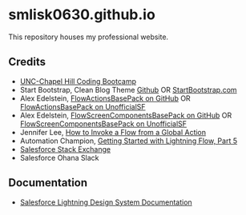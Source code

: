 # smlisk0630.github.io
This repository houses my professional website.

## Credits

- [UNC-Chapel Hill Coding Bootcamp](https://bootcamp.unc.edu/)
- Start Bootstrap, Clean Blog Theme [Github](https://github.com/StartBootstrap/startbootstrap-clean-blog) OR
[StartBootstrap.com](https://startbootstrap.com/previews/clean-blog)
- Alex Edelstein, [FlowActionsBasePack on GitHub](https://github.com/alexed1/LightningFlowComponents/tree/master/flow_action_components/FlowActionsBasePack) OR [FlowActionsBasePack on UnofficialSF](https://unofficialsf.com/flow-action-and-screen-component-basepacks/)
- Alex Edelstein, [FlowScreenComponentsBasePack on GitHub](https://github.com/alexed1/LightningFlowComponents/tree/master/flow_screen_components/FlowScreenComponentsBasePack) OR [FlowScreenComponentsBasePack on UnofficialSF](https://unofficialsf.com/flow-action-and-screen-component-basepacks/)
- Jennifer Lee, [How to Invoke a Flow from a Global Action](https://jenwlee.com/2018/05/08/invoke-a-flow-from-a-global-action/)
- Automation Champion, [Getting Started with Lightning Flow, Part 5](https://automationchampion.com/2019/10/15/getting-started-with-lightning-flow-part-5-dynamic-flow-screen-what-is-not-to-love/)
- [Salesforce Stack Exchange](https://salesforce.stackexchange.com/)
- Salesforce Ohana Slack

## Documentation

- [Salesforce Lightning Design System Documentation](https://www.lightningdesignsystem.com/)

